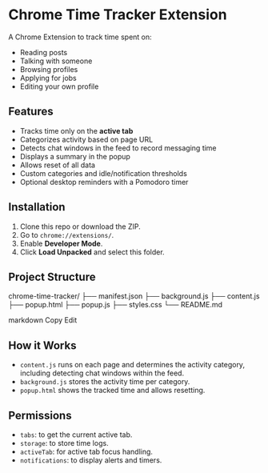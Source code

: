 # Chrome Time Tracker Extension

A Chrome Extension to track time spent on:
- Reading posts
- Talking with someone
- Browsing profiles
- Applying for jobs
- Editing your own profile

## Features

- Tracks time only on the **active tab**
- Categorizes activity based on page URL
- Detects chat windows in the feed to record messaging time
- Displays a summary in the popup
- Allows reset of all data
- Custom categories and idle/notification thresholds
- Optional desktop reminders with a Pomodoro timer

## Installation

1. Clone this repo or download the ZIP.
2. Go to `chrome://extensions/`.
3. Enable **Developer Mode**.
4. Click **Load Unpacked** and select this folder.

## Project Structure

chrome-time-tracker/
├── manifest.json
├── background.js
├── content.js
├── popup.html
├── popup.js
├── styles.css
└── README.md

markdown
Copy
Edit

## How it Works

- `content.js` runs on each page and determines the activity category, including detecting chat windows within the feed.
- `background.js` stores the activity time per category.
- `popup.html` shows the tracked time and allows resetting.

## Permissions

- `tabs`: to get the current active tab.
- `storage`: to store time logs.
- `activeTab`: for active tab focus handling.
- `notifications`: to display alerts and timers.